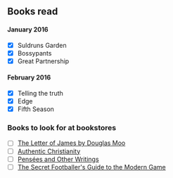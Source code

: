 ## Books read
#### January 2016
- [X] Suldruns Garden
- [X] Bossypants
- [X] Great Partnership

#### February 2016
- [X] Telling the truth
- [X] Edge
- [X] Fifth Season

### Books to look for at bookstores

- [ ] [The Letter of James by Douglas Moo](http://www.amazon.com/gp/product/0802837301)
- [ ] [Authentic Christianity ](http://www.amazon.com/Authentic-Christianity-Studies-Book-Acts/dp/1581340362/ref=sr_1_3?s=books&ie=UTF8&qid=1305747459&sr=1-3)
- [ ] [Pensées and Other Writings](http://www.amazon.com/Pens%C3%A9es-Writings-Oxford-Worlds-Classics/dp/0199540365/ref=sr_1_3?s=books&ie=UTF8&qid=1305667573&sr=1-3)
- [ ] [The Secret Footballer's Guide to the Modern Game](https://www.goodreads.com/book/show/23607149-the-secret-footballer-s-guide-to-the-modern-game)
